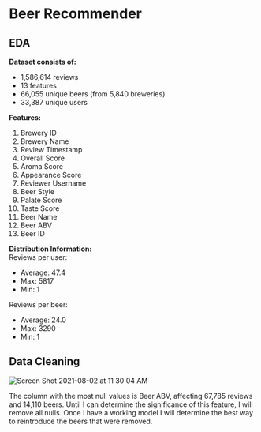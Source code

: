 # Beer Recommender

## EDA
**Dataset consists of:**

- 1,586,614 reviews
- 13 features
- 66,055 unique beers (from 5,840 breweries)
- 33,387 unique users


**Features:**
1. Brewery ID
2. Brewery Name
3. Review Timestamp
4. Overall Score
5. Aroma Score
6. Appearance Score
7. Reviewer Username
8. Beer Style
9. Palate Score
10. Taste Score
11. Beer Name
12. Beer ABV
13. Beer ID


**Distribution Information:**\
Reviews per user: 
- Average: 47.4
- Max: 5817
- Min: 1

Reviews per beer:
- Average: 24.0
- Max: 3290
- Min: 1


## Data Cleaning
![Screen Shot 2021-08-02 at 11 30 04 AM](https://user-images.githubusercontent.com/83669741/127907367-6243185d-639f-4436-9d3a-6a0686e59c31.png)

The column with the most null values is Beer ABV, affecting 67,785 reviews and 14,110 beers. Until I can determine the significance of this feature, I will remove all nulls. Once I have a working model I will determine the best way to reintroduce the beers that were removed. 

